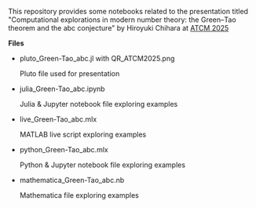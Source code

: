 This repository provides some notebooks related to the presentation titled "Computational explorations in modern number theory: the Green–Tao theorem and the abc conjecture" by Hiroyuki Chihara at [ATCM 2025](https://atcm.mathandtech.org/)

**Files**

- pluto_Green-Tao_abc.jl with QR_ATCM2025.png

  Pluto file used for presentation

- julia_Green-Tao_abc.ipynb

  Julia & Jupyter notebook file exploring examples

- live_Green-Tao_abc.mlx 
  
  MATLAB live script exploring examples

- python_Green-Tao_abc.mlx 
  
  Python & Jupyter notebook file exploring examples

- mathematica_Green-Tao_abc.nb
  
  Mathematica file exploring examples
